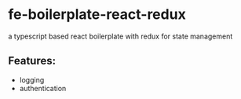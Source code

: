 # fe-boilerplate-react-redux
a typescript based react boilerplate with redux for state management

## Features:

* logging
* authentication
